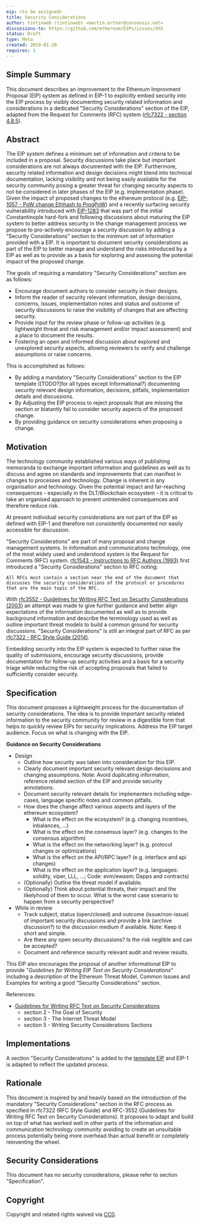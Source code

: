 ```yaml
---
eip: <to be assigned>
title: Security Considerations
author: tintinweb (tintinweb) <martin.ortner@consensys.net>
discussions-to: https://github.com/ethereum/EIPs/issues/XXX
status: Draft
type: Meta
created: 2019-01-20
requires: 1
---
```


<!--You can leave these HTML comments in your merged EIP and delete the visible duplicate text guides, they will not appear and may be helpful to refer to if you edit it again. This is the suggested template for new EIPs. Note that an EIP number will be assigned by an editor. When opening a pull request to submit your EIP, please use an abbreviated title in the filename, `eip-draft_title_abbrev.md`. The title should be 44 characters or less.-->

## Simple Summary
<!--"If you can't explain it simply, you don't understand it well enough." Provide a simplified and layman-accessible explanation of the EIP.-->

This document describes an improvement to the Ethereum Improvment Proposal (EIP) system as defined in EIP-1 to explicitly embed security into the EIP process by visibly documenting security related information and considerations in a dedicated "Security Considerations" section of the EIP, adapted from the Request for Comments (RFC) system ([rfc7322 - section 4.8.5](https://tools.ietf.org/html/rfc7322#section-4.8.5)).


## Abstract
<!--A short (~200 word) description of the technical issue being addressed.-->

The EIP system defines a minimum set of information and criteria to be included in a proposal. Security discussions take place but important considerations are not always documented with the EIP. Furthermore, security related information and design decisions might blend into technical documentation, lacking visibility and not being easily available for the security community posing a greater threat for changing security aspects to not be considered in later phases of the EIP (e.g. implementation phase). Given the impact of proposed changes to the ethereum protocol (e.g. [EIP-1057 - PoW change Ethhash to ProgPoW](https://github.com/ethereum/EIPs/blob/master/EIPS/eip-1057.md)) and a recently surfacing security vulnerability introduced with [EIP-1283](https://github.com/ethereum/EIPs/blob/master/EIPS/eip-1283.md) that was part of the initial Constantinople hard-fork and following discussions about maturing the EIP system to better address security in the change management process we propose to pro-actively encourage a security discussion by adding a "Security Considerations" section to the minimum set of information provided with a EIP. It is important to document security considerations as part of the EIP to better manage and understand the risks introduced by a EIP as well as to provide as a basis for exploring and assessing the potential impact of the proposed change. 

The goals of requiring a mandatory "Security Considerations" section are as follows:

- Encourage document authors to consider security in their designs.
- Inform the reader of security relevant information, design decisions, concerns, issues, implementation notes and status and outcome of security discussions to raise the visibility of changes that are affecting security.
- Provide input for the review phase or follow-up activities (e.g. lightweight threat and risk management and/or impact assessment) and a place to document the results.
- Fostering an open and informed discussion about explored and unexplored security aspects, allowing reviewers to verify and challenge assumptions or raise concerns.

This is accomplished as follows:

- By adding a mandatory "Security Considerations" section to the EIP template ([TODO?]for all types except Informational?) documenting security relevant design information, decisions, pitfalls, implementation details and discussions.
- By Adjusting the EIP process to reject proposals that are missing the section or blatantly fail to consider security aspects of the proposed change.
- By providing guidance on security considerations when proposing a change.


## Motivation
<!--The motivation is critical for EIPs that want to change the Ethereum protocol. It should clearly explain why the existing protocol specification is inadequate to address the problem that the EIP solves. EIP submissions without sufficient motivation may be rejected outright.-->

The technology community established various ways of publishing memoranda to exchange important information and guidelines as well as to discuss and agree on standards and improvements that can manifest in changes to processes and technology.
Change is inherent in any organisation and technology. Given the potential impact and far-reaching consequences - especially in the DLT/Blockchain ecosystem - it is critical to take an organised approach to prevent unintended consequences and therefore reduce risk.

At present individual security considerations are not part of the EIP as defined with EIP-1 and therefore not consistently documented nor easily accessible for discussion.

"Security Considerations" are part of many proposal and change management systems. In information and communications technology, one of the most widely used and understood system is the Request for Comments (RFC) system. [rfc1543 - Instructions to RFC Authors (1993)](https://tools.ietf.org/html/rfc1543#section-8) first introduced a "Security Considerations" section to RFC noting:

    All RFCs must contain a section near the end of the document that
    discusses the security considerations of the protocol or procedures
    that are the main topic of the RFC.

With [rfc3552 - Guidelines for Writing RFC Text on Security Considerations (2003)](https://tools.ietf.org/html/rfc3552) an attempt was made to give further guidance and better align expectations of the information documented as well as to provide background information and describe the terminology used as well as outline important threat models to build a common ground for security discussions. "Security Considerations" is still an integral part of RFC as per [rfc7322 - RFC Style Guide (2014)](https://tools.ietf.org/html/rfc7322#section-4.8.5).

Embedding security into the EIP system is expected to further raise the quality of submissions, encourage security discussions, provide documentation for follow-up security activities and a basis for a security triage while reducing the risk of accepting proposals that failed to sufficiently consider security.


## Specification
<!--The technical specification should describe the syntax and semantics of any new feature. The specification should be detailed enough to allow competing, interoperable implementations for any of the current Ethereum platforms (go-ethereum, parity, cpp-ethereum, ethereumj, ethereumjs, and [others](https://github.com/ethereum/wiki/wiki/Clients)).-->

This document proposes a lightweight process for the documentation of security considerations. The idea is to provide important security related information to the security community for review in a digestible form that helps to quickly review EIPs for security implications. Address the EIP target audience. Focus on what is changing with the EIP.

**Guidance on Security Considerations**

* Design 
  * Outline how security was taken into consideration for this EIP. 
  * Clearly document important security relevant design decissions and changing assumptions. Note: Avoid duplicating information, reference related section of the EIP and provide security annotations.
  * Document security relevant details for implementers including edge-cases, language specific notes and common pitfalls.
  * How does the change affect various aspects and layers of the ethereum ecosystem?
    * What is the effect on the ecosystem? (e.g. changing incentives, inbalances, ...)
    * What is the effect on the consensus layer? (e.g. changes to the consensus algorithm)
    * What is the effect on the networking layer? (e.g. protocol changes or optimizations)
    * What is the effect on the API/RPC layer? (e.g. interface and api changes)
    * What is the effect on the application layer? (e.g. languages: solidity, viper, LLL, ...; Code: evm/ewasm; Dapps and contracts)
  * (Optionally) Outline the threat model if available.
  * (Optionally) Think about potential threats, their impact and the likelyhood of them to occur. What is the worst case scenario to happen from a security perspective?
* While in review
  * Track subject, status (open/closed) and outcome (issue/non-issue) of important security discussions and provide a link (archive discussion?) to the discussion medium if available. Note: Keep it short and simple.
  * Are there any open security discussions? Is the risk neglible and can be accepted?
  * Document and reference security relevant audit and review results.
   

This EIP also encourages the proposal of another informational EIP to provide "*Guidelines for Writing EIP Text on Security Considerations*" including a description of the Ethereum Threat Model, Common Issues and Examples for writing a good "Security Considerations" section.
 

References:

* [Guidelines for Writing RFC Text on Security Considerations](https://tools.ietf.org/html/rfc3552)
  * section 2 - The Goal of Security
  * section 3 - The Internet Threat Model
  * section 5 - Writing Security Considerations Sections

## Implementations
<!--The implementations must be completed before any EIP is given status "Final", but it need not be completed before the EIP is accepted. While there is merit to the approach of reaching consensus on the specification and rationale before writing code, the principle of "rough consensus and running code" is still useful when it comes to resolving many discussions of API details.-->

A section "Security Considerations" is added to the [template EIP](https://github.com/ethereum/EIPs/blob/master/eip-X.md) and EIP-1 is adapted to reflect the updated process.

## Rationale
<!--The rationale fleshes out the specification by describing what motivated the design and why particular design decisions were made. It should describe alternate designs that were considered and related work, e.g. how the feature is supported in other languages. The rationale may also provide evidence of consensus within the community, and should discuss important objections or concerns raised during discussion.-->

This document is inspired by and heavily based on the introduction of the mandatory "Security Considerations" section in the RFC process as specified in rfc7322 (RFC Style Guide) and RFC-3552 (Guidelines for Writing RFC Text on Security Considerations). It proposes to adapt and build on top of what has worked well in other parts of the information and communication technology community avoiding to create an unsuitable process potentially being more overhead than actual benefit or completely reinventing the wheel.


## Security Considerations
<!--All EIPs must contain a section that discusses the security
    considerations relevant to the specification; see "Guidelines for
   Writing RFC Text on Security Considerations" [DRAFT EIP-XXX-THIS-EIP] for more
   information.-->

This document has no security considerations, please refer to section "Specification".


## Copyright
Copyright and related rights waived via [CC0](https://creativecommons.org/publicdomain/zero/1.0/).
